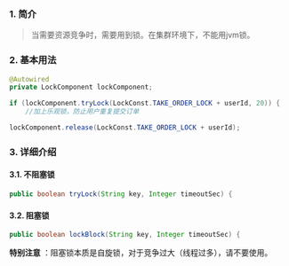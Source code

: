 ### 1.  简介

> 当需要资源竞争时，需要用到锁。在集群环境下，不能用jvm锁。



### 2. 基本用法

```java
@Autowired
private LockComponent lockComponent;
```

```java
if (lockComponent.tryLock(LockConst.TAKE_ORDER_LOCK + userId, 20)) {
    //加上乐观锁，防止用户重复提交订单
```

```java
lockComponent.release(LockConst.TAKE_ORDER_LOCK + userId);
```



### 3. 详细介绍

#### 3.1. 不阻塞锁

```java
public boolean tryLock(String key, Integer timeoutSec) {
```

#### 3.2. 阻塞锁

```java
public boolean lockBlock(String key, Integer timeoutSec) {
```

**特别注意** ：阻塞锁本质是自旋锁，对于竞争过大（线程过多），请不要使用。

